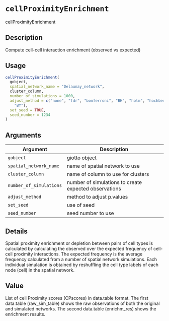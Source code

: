 # `cellProximityEnrichment`

cellProximityEnrichment


## Description

Compute cell-cell interaction enrichment (observed vs expected)


## Usage

```r
cellProximityEnrichment(
  gobject,
  spatial_network_name = "Delaunay_network",
  cluster_column,
  number_of_simulations = 1000,
  adjust_method = c("none", "fdr", "bonferroni", "BH", "holm", "hochberg", "hommel",
    "BY"),
  set_seed = TRUE,
  seed_number = 1234
)
```


## Arguments

Argument      |Description
------------- |----------------
`gobject`     |     giotto object
`spatial_network_name`     |     name of spatial network to use
`cluster_column`     |     name of column to use for clusters
`number_of_simulations`     |     number of simulations to create expected observations
`adjust_method`     |     method to adjust p.values
`set_seed`     |     use of seed
`seed_number`     |     seed number to use


## Details

Spatial proximity enrichment or depletion between pairs of cell types
 is calculated by calculating the observed over the expected frequency
 of cell-cell proximity interactions. The expected frequency is the average frequency
 calculated from a number of spatial network simulations. Each individual simulation is
 obtained by reshuffling the cell type labels of each node (cell)
 in the spatial network.


## Value

List of cell Proximity scores (CPscores) in data.table format. The first
 data.table (raw_sim_table) shows the raw observations of both the original and
 simulated networks. The second data.table (enrichm_res) shows the enrichment results.


